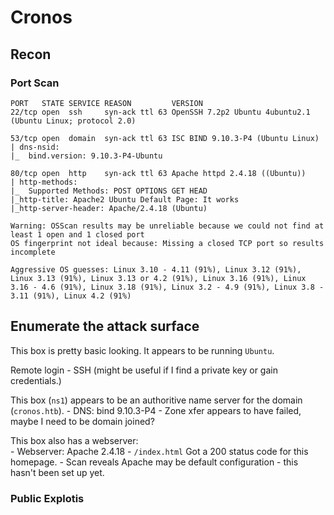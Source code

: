 # Cronos

## Recon

### Port Scan

```text
PORT   STATE SERVICE REASON         VERSION                                                                                                                                  22/tcp open  ssh     syn-ack ttl 63 OpenSSH 7.2p2 Ubuntu 4ubuntu2.1 (Ubuntu Linux; protocol 2.0)                                                                                                                                                 

53/tcp open  domain  syn-ack ttl 63 ISC BIND 9.10.3-P4 (Ubuntu Linux)                                                                                                        | dns-nsid:                                                                                                                                                                  |_  bind.version: 9.10.3-P4-Ubuntu                                                                                                                                           

80/tcp open  http    syn-ack ttl 63 Apache httpd 2.4.18 ((Ubuntu))                                                                                                           | http-methods:                                                                                                                                                              |_  Supported Methods: POST OPTIONS GET HEAD                                                                                                                                 |_http-title: Apache2 Ubuntu Default Page: It works                                                                                                                          |_http-server-header: Apache/2.4.18 (Ubuntu)                                                                                                                                 

Warning: OSScan results may be unreliable because we could not find at least 1 open and 1 closed port                                                                        OS fingerprint not ideal because: Missing a closed TCP port so results incomplete                                                                                            

Aggressive OS guesses: Linux 3.10 - 4.11 (91%), Linux 3.12 (91%), Linux 3.13 (91%), Linux 3.13 or 4.2 (91%), Linux 3.16 (91%), Linux 3.16 - 4.6 (91%), Linux 3.18 (91%), Linux 3.2 - 4.9 (91%), Linux 3.8 - 3.11 (91%), Linux 4.2 (91%)  

```

## Enumerate the attack surface

This box is pretty basic looking. It appears to be running `Ubuntu`.

Remote login
	- SSH (might be useful if I find a private key or gain credentials.)
	
This box (`ns1`) appears to be an authoritive name server for the domain (`cronos.htb`).
	- DNS: bind 9.10.3-P4
		- Zone xfer appears to have failed, maybe I need to be domain joined?
	
This box also has a webserver:	
	- Webserver: Apache 2.4.18
		- `/index.html` Got a 200 status code for this homepage.
		- Scan reveals Apache may be default configuration - this hasn't been set up yet.
		
		
### Public Explotis

